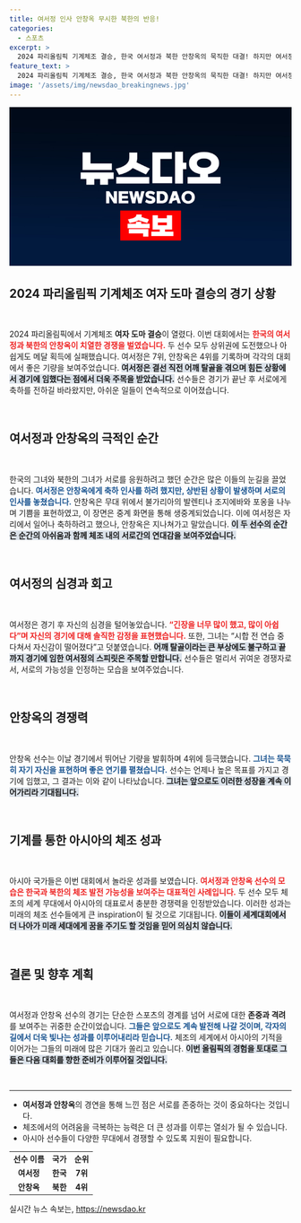 ```yaml
---
title: 여서정 인사 안창옥 무시한 북한의 반응!
categories:
  - 스포츠
excerpt: >
  2024 파리올림픽 기계체조 결승, 한국 여서정과 북한 안창옥의 묵직한 대결! 하지만 여서정의 축하 인사를 무시한 안창옥의 모습이 포착되어 논란으로. 이들의 감정은 과연 어떤 걸까? 클릭해서 그 뒷이야기를 확인해보세요!
feature_text: >
  2024 파리올림픽 기계체조 결승, 한국 여서정과 북한 안창옥의 묵직한 대결! 하지만 여서정의 축하 인사를 무시한 안창옥의 모습이 포착되어 논란으로. 이들의 감정은 과연 어떤 걸까? 클릭해서 그 뒷이야기를 확인해보세요!
image: '/assets/img/newsdao_breakingnews.jpg'
---
```


<p><img src="/assets/img/newsdao_breakingnews.jpg" alt="firstkoreanews 속보" /></p>

<h2 data-ke-size="size26">2024 파리올림픽 기계체조 여자 도마 결승의 경기 상황</h2>

<p data-ke-size="size16">&nbsp;</p>

<p>2024 파리올림픽에서 기계체조 <b>여자 도마 결승</b>이 열렸다. 이번 대회에서는 <b><span style="color: #ee2323;">한국의 여서정과 북한의 안창옥이 치열한 경쟁을 벌였습니다.</span></b> 두 선수 모두 상위권에 도전했으나 아쉽게도 메달 획득에 실패했습니다. 여서정은 7위, 안창옥은 4위를 기록하며 각각의 대회에서 좋은 기량을 보여주었습니다. <b><span style="background-color: #21538527;">여서정은 결선 직전 어깨 탈골을 겪으며 힘든 상황에서 경기에 임했다는 점에서 더욱 주목을 받았습니다.</span></b> 선수들은 경기가 끝난 후 서로에게 축하를 전하길 바라왔지만, 아쉬운 일들이 연속적으로 이어졌습니다.</p>

<p data-ke-size="size16">&nbsp;</p>

<h2 data-ke-size="size26">여서정과 안창옥의 극적인 순간</h2>

<p data-ke-size="size16">&nbsp;</p>

<p>한국의 그녀와 북한의 그녀가 서로를 응원하려고 했던 순간은 많은 이들의 눈길을 끌었습니다. <b><span style="color: #1a5490;">여서정은 안창옥에게 축하 인사를 하려 했지만, 상반된 상황이 발생하며 서로의 인사를 놓쳤습니다.</span></b> 안창옥은 무대 위에서 불가리아의 발렌티나 조지에바와 포옹을 나누며 기쁨을 표현하였고, 이 장면은 중계 화면을 통해 생중계되었습니다. 이에 여서정은 자리에서 일어나 축하하려고 했으나, 안창옥은 지나쳐가고 말았습니다. <b><span style="background-color: #21538527;">이 두 선수의 순간은 순간의 아쉬움과 함께 체조 내의 <b>서로간의 연대감</b>을 보여주었습니다.</span></b></p>

<p data-ke-size="size16">&nbsp;</p>

<h2 data-ke-size="size26">여서정의 심경과 회고</h2>

<p data-ke-size="size16">&nbsp;</p>

<p>여서정은 경기 후 자신의 심경을 털어놓았습니다. <b><span style="color: #ee2323;">“긴장을 너무 많이 했고, 많이 아쉽다”며 자신의 경기에 대해 솔직한 감정을 표현했습니다.</span></b> 또한, 그녀는 “시합 전 연습 중 다쳐서 자신감이 떨어졌다”고 덧붙였습니다. <b><span style="background-color: #21538527;">어깨 탈골이라는 큰 부상에도 불구하고 끝까지 경기에 임한 여서정의 스피릿은 주목할 만합니다.</span></b> 선수들은 멀리서 귀여운 경쟁자로서, 서로의 가능성을 인정하는 모습을 보여주었습니다.</p>

<p data-ke-size="size16">&nbsp;</p>

<h2 data-ke-size="size26">안창옥의 경쟁력</h2>

<p data-ke-size="size16">&nbsp;</p>

<p>안창옥 선수는 이날 경기에서 뛰어난 기량을 발휘하며 4위에 등극했습니다. <b><span style="color: #1a5490;">그녀는 묵묵히 자기 자신을 표현하며 좋은 연기를 펼쳤습니다.</span></b> 선수는 언제나 높은 목표를 가지고 경기에 임했고, 그 결과는 이와 같이 나타났습니다. <b><span style="background-color: #21538527;">그녀는 앞으로도 이러한 성장을 계속 이어가리라 기대됩니다.</span></b></p>

<p data-ke-size="size16">&nbsp;</p>

<h2 data-ke-size="size26">기계를 통한 아시아의 체조 성과</h2>

<p data-ke-size="size16">&nbsp;</p>

<p>아시아 국가들은 이번 대회에서 놀라운 성과를 보였습니다. <b><span style="color: #ee2323;">여서정과 안창옥 선수의 모습은 한국과 북한의 체조 발전 가능성을 보여주는 대표적인 사례입니다.</span></b> 두 선수 모두 체조의 세계 무대에서 아시아의 대표로서 충분한 경쟁력을 인정받았습니다. 이러한 성과는 미래의 체조 선수들에게 큰 inspiration이 될 것으로 기대됩니다. <b><span style="background-color: #21538527;">이들이 세계대회에서 더 나아가 미래 세대에게 꿈을 주기도 할 것임을 믿어 의심치 않습니다.</span></b></p>

<p data-ke-size="size16">&nbsp;</p>

<h2 data-ke-size="size26">결론 및 향후 계획</h2>

<p data-ke-size="size16">&nbsp;</p>

<p>여서정과 안창옥 선수의 경기는 단순한 스포츠의 경계를 넘어 서로에 대한 <b>존중과 격려</b>를 보여주는 귀중한 순간이었습니다. <b><span style="color: #1a5490;">그들은 앞으로도 계속 발전해 나갈 것이며, 각자의 길에서 더욱 빛나는 성과를 이루어내리라 믿습니다.</span></b> 체조의 세계에서 아시아의 기적을 이어가는 그들의 미래에 많은 기대가 쏠리고 있습니다. <b><span style="background-color: #21538527;">이번 올림픽의 경험을 토대로 그들은 다음 대회를 향한 준비가 이루어질 것입니다.</span></b></p>

<p data-ke-size="size16">&nbsp;</p>

<hr>

<ul>
    <li><b>여서정과 안창옥</b>의 경연을 통해 느낀 점은 서로를 존중하는 것이 중요하다는 것입니다.</li>
    <li>체조에서의 어려움을 극복하는 능력은 더 큰 성과를 이루는 열쇠가 될 수 있습니다.</li>
    <li>아시아 선수들이 다양한 무대에서 경쟁할 수 있도록 지원이 필요합니다.</li>
</ul>

<table>
    <tr>
        <td style="text-align: center; height: 17px;"><b>선수 이름</b></td>
        <td style="text-align: center; height: 17px;"><b>국가</b></td>
        <td style="text-align: center; height: 17px;"><b>순위</b></td>
    </tr>
    <tr>
        <td style="text-align: center; height: 17px;"><b>여서정</b></td>
        <td style="text-align: center; height: 17px;"><b>한국</b></td>
        <td style="text-align: center; height: 17px;"><b>7위</b></td>
    </tr>
    <tr>
        <td style="text-align: center; height: 17px;"><b>안창옥</b></td>
        <td style="text-align: center; height: 17px;"><b>북한</b></td>
        <td style="text-align: center; height: 17px;"><b>4위</b></td>
    </tr>
</table>
실시간 뉴스 속보는, <a href="https://newsdao.kr" rel="dofollow">https://newsdao.kr</a>



